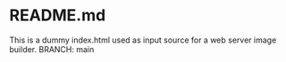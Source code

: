 # README.md

This is a dummy index.html used as input source for a web server image builder. BRANCH: main
